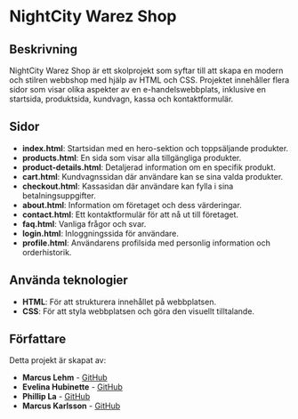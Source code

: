 # NightCity Warez Shop

## Beskrivning
NightCity Warez Shop är ett skolprojekt som syftar till att skapa en modern och stilren webbshop med hjälp av HTML och CSS. Projektet innehåller flera sidor som visar olika aspekter av en e-handelswebbplats, inklusive en startsida, produktsida, kundvagn, kassa och kontaktformulär.

## Sidor
- **index.html**: Startsidan med en hero-sektion och toppsäljande produkter.
- **products.html**: En sida som visar alla tillgängliga produkter.
- **product-details.html**: Detaljerad information om en specifik produkt.
- **cart.html**: Kundvagnssidan där användare kan se sina valda produkter.
- **checkout.html**: Kassasidan där användare kan fylla i sina betalningsuppgifter.
- **about.html**: Information om företaget och dess värderingar.
- **contact.html**: Ett kontaktformulär för att nå ut till företaget.
- **faq.html**: Vanliga frågor och svar.
- **login.html**: Inloggningssida för användare.
- **profile.html**: Användarens profilsida med personlig information och orderhistorik.

## Använda teknologier
- **HTML**: För att strukturera innehållet på webbplatsen.
- **CSS**: För att styla webbplatsen och göra den visuellt tilltalande.

## Författare

Detta projekt är skapat av:

- **Marcus Lehm** - [GitHub](https://github.com/Perss00n)
- **Evelina Hubinette** - [GitHub](https://github.com/EveLexie)
- **Phillip La** - [GitHub](https://github.com/Wapaloo)
- **Marcus Karlsson** - [GitHub](https://github.com/karlssonmarcus)
